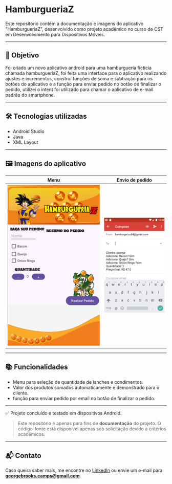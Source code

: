 # HamburgueriaZ 
Este repositório contém a documentação e imagens do aplicativo "HamburgueriaZ", desenvolvido como projeto acadêmico no curso de CST em Desenvolvimento para Dispositivos Móveis.

---

## 📌 Objetivo
Foi criado um novo aplicativo android para uma hamburgueria fictícia chamada hamburgueriaZ, foi feita uma interface para o aplicativo realizando
ajustes e incrementos, construí funções de soma e subtração para os botões do aplicativo e a
função para enviar pedido no botão de finalizar o pedido, utilizei o intent foi utilizado para
chamar o aplicativo de e-mail padrão do smartphone.


---

## 🛠️ Tecnologias utilizadas

- Android Studio
- Java
- XML Layout


---

## 🖼️ Imagens do aplicativo

| Menu |Envio de pedido|
|--------------|--------------------|
| ![Tela do Menu](Imagens/tela-menu.png) | ![Tela envio](Imagens/tela-envio.png) |

---

## 📚 Funcionalidades

- Menu para seleção de quantidade de lanches e condimentos.
- Valor dos produtos somados automaticamente e demonstrado para o cliente.
- função para enviar pedido por email no botão de finalizar o pedido.

---


✅ Projeto concluído e testado em dispositivos Android.

> Este repositório é apenas para fins de **documentação** do projeto. O código-fonte está disponível apenas sob solicitação devido a critérios acadêmicos.

---

## 📬 Contato

Caso queira saber mais, me encontre no [LinkedIn](https://www.linkedin.com/in/george-m-brooks/) ou envie um e-mail para **georgebrooks.camps@gmail.com**.
